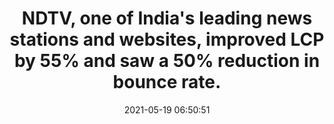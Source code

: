---
layout: post
title:  "NDTV, one of India's leading news stations and websites, improved LCP by 55% and saw a 50% reduction in bounce rate."
storySource: "https://web.dev/ndtv/"
date:   2021-05-19 06:50:51
tags:
 - bounce rate
 - core web vitals
 - "2020"
permalink: "/{{ page.date | date: '%Y/%m/%d' }}/{{ page.fileSlug }}/"
---